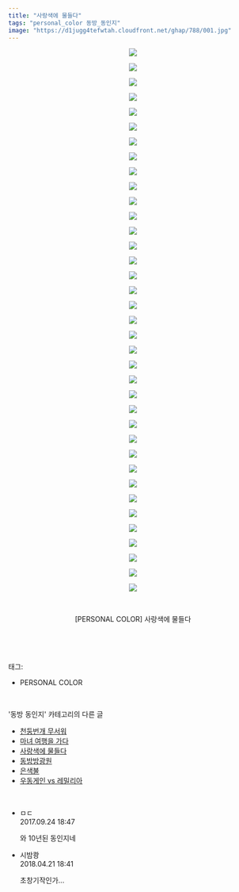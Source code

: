 ```yaml
---
title: "사랑색에 물들다"
tags: "personal_color 동방_동인지"
image: "https://d1jugg4tefwtah.cloudfront.net/ghap/788/001.jpg"
---
```

<div class="article">
<p style="text-align: center; clear: none; float: none;"><img src="{{ site.imgserver11 }}/ghap/788/001.jpg"/></p>
<p style="text-align: center; clear: none; float: none;"><img src="{{ site.imgserver11 }}/ghap/788/002.jpg"/></p>
<p style="text-align: center; clear: none; float: none;"><img src="{{ site.imgserver11 }}/ghap/788/003.jpg"/></p>
<p style="text-align: center; clear: none; float: none;"><img src="{{ site.imgserver11 }}/ghap/788/004.jpg"/></p>
<p style="text-align: center; clear: none; float: none;"><img src="{{ site.imgserver11 }}/ghap/788/005.jpg"/></p>
<p style="text-align: center; clear: none; float: none;"><img src="{{ site.imgserver11 }}/ghap/788/006.jpg"/></p>
<p style="text-align: center; clear: none; float: none;"><img src="{{ site.imgserver11 }}/ghap/788/007.jpg"/></p>
<p style="text-align: center; clear: none; float: none;"><img src="{{ site.imgserver11 }}/ghap/788/008.jpg"/></p>
<p style="text-align: center; clear: none; float: none;"><img src="{{ site.imgserver11 }}/ghap/788/009.jpg"/></p>
<p style="text-align: center; clear: none; float: none;"><img src="{{ site.imgserver11 }}/ghap/788/010.jpg"/></p>
<p style="text-align: center; clear: none; float: none;"><img src="{{ site.imgserver11 }}/ghap/788/011.jpg"/></p>
<p style="text-align: center; clear: none; float: none;"><img src="{{ site.imgserver11 }}/ghap/788/012.jpg"/></p>
<p style="text-align: center; clear: none; float: none;"><img src="{{ site.imgserver11 }}/ghap/788/013.jpg"/></p>
<p style="text-align: center; clear: none; float: none;"><img src="{{ site.imgserver11 }}/ghap/788/014.jpg"/></p>
<p style="text-align: center; clear: none; float: none;"><img src="{{ site.imgserver11 }}/ghap/788/015.jpg"/></p>
<p style="text-align: center; clear: none; float: none;"><img src="{{ site.imgserver11 }}/ghap/788/016.jpg"/></p>
<p style="text-align: center; clear: none; float: none;"><img src="{{ site.imgserver11 }}/ghap/788/017.jpg"/></p>
<p style="text-align: center; clear: none; float: none;"><img src="{{ site.imgserver11 }}/ghap/788/018.jpg"/></p>
<p style="text-align: center; clear: none; float: none;"><img src="{{ site.imgserver11 }}/ghap/788/019.jpg"/></p>
<p style="text-align: center; clear: none; float: none;"><img src="{{ site.imgserver11 }}/ghap/788/020.jpg"/></p>
<p style="text-align: center; clear: none; float: none;"><img src="{{ site.imgserver11 }}/ghap/788/021.jpg"/></p>
<p style="text-align: center; clear: none; float: none;"><img src="{{ site.imgserver11 }}/ghap/788/022.jpg"/></p>
<p style="text-align: center; clear: none; float: none;"><img src="{{ site.imgserver11 }}/ghap/788/023.jpg"/></p>
<p style="text-align: center; clear: none; float: none;"><img src="{{ site.imgserver11 }}/ghap/788/024.jpg"/></p>
<p style="text-align: center; clear: none; float: none;"><img src="{{ site.imgserver11 }}/ghap/788/025.jpg"/></p>
<p style="text-align: center; clear: none; float: none;"><img src="{{ site.imgserver11 }}/ghap/788/026.jpg"/></p>
<p style="text-align: center; clear: none; float: none;"><img src="{{ site.imgserver11 }}/ghap/788/027.jpg"/></p>
<p style="text-align: center; clear: none; float: none;"><img src="{{ site.imgserver11 }}/ghap/788/028.jpg"/></p>
<p style="text-align: center; clear: none; float: none;"><img src="{{ site.imgserver11 }}/ghap/788/029.jpg"/></p>
<p style="text-align: center; clear: none; float: none;"><img src="{{ site.imgserver11 }}/ghap/788/030.jpg"/></p>
<p style="text-align: center; clear: none; float: none;"><img src="{{ site.imgserver11 }}/ghap/788/031.jpg"/></p>
<p style="text-align: center; clear: none; float: none;"><img src="{{ site.imgserver11 }}/ghap/788/032.jpg"/></p>
<p style="text-align: center; clear: none; float: none;"><img src="{{ site.imgserver11 }}/ghap/788/033.jpg"/></p>
<p style="text-align: center; clear: none; float: none;"><img src="{{ site.imgserver11 }}/ghap/788/034.jpg"/></p>
<p style="text-align: center; clear: none; float: none;"><img src="{{ site.imgserver11 }}/ghap/788/035.jpg"/></p>
<p style="text-align: center; clear: none; float: none;"><img src="{{ site.imgserver11 }}/ghap/788/036.jpg"/></p>
<p style="text-align: center; clear: none; float: none;"><img src="{{ site.imgserver11 }}/ghap/788/037.jpg"/></p>
<p style="text-align: center; clear: none; float: none;"><br/></p>
<p style="text-align: center; clear: none; float: none;">[PERSONAL COLOR] 사랑색에 물들다</p>
<p><br/></p>
</div><br/>
<div class="tagTrail">
<p>태그: </p>
<ul>
<li>PERSONAL COLOR</li>
</ul>
</div><br/>
<div class="another">
<p>'동방 동인지' 카테고리의 다른 글</p>
<ul>
<li><a href="/ghap_790">천둥번개 무서워</a></li>
<li><a href="/ghap_789">마녀 여행을 가다</a></li>
<li><a href="/ghap_788">사랑색에 물들다</a></li>
<li><a href="/ghap_787">동방방광원</a></li>
<li><a href="/ghap_786">은색불</a></li>
<li><a href="/ghap_785">우동게인 vs 레밀리아</a></li>
</ul>
</div><br/>
<div class="cb_module cb_fluid">
<div class="cb_wrt cb_profile">
<div class="comment">
<ul>
<li class="cb_thumb_off" id="comment15089634">
<div class="cb_comment_area">
<div class="cb_info_area">
<div class="cb_section">
<span class="cb_nick_name">ㅁㄷ</span>
</div>
<div class="cb_section">
<span class="cb_date">2017.09.24 18:47 </span>
</div>
</div>
<div class="cb_dsc_comment">
<p class="cb_dsc">
											와 10년된 동인지네
										</p>
</div>
</div></li>
<li class="cb_thumb_off" id="comment15242699">
<div class="cb_comment_area">
<div class="cb_info_area">
<div class="cb_section">
<span class="cb_nick_name">시밤쾅</span>
</div>
<div class="cb_section">
<span class="cb_date">2018.04.21 18:41 </span>
</div>
</div>
<div class="cb_dsc_comment">
<p class="cb_dsc">
											초창기작인가...
										</p>
</div>
</div></li>
</ul>
</div>
</div><!-- commentList close -->
</div><br/>
